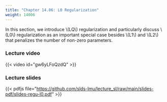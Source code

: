 ```yaml
---
title: "Chapter 14.06: L0 Regularization"
weight: 14006
---
```

In this section, we introduce \\(LQ\\) regularization and particularly discuss \\(L0\\) regularization as an important special case besides \\(L1\\) and \\(L2\\) that penalizes the number of non-zero parameters. 

<!--more-->

### Lecture video

{{< video id="gw6yLFoQzdQ" >}}

### Lecture slides

{{< pdfjs file="https://github.com/slds-lmu/lecture_sl/raw/main/slides-pdf/slides-regu-l0.pdf" >}}
